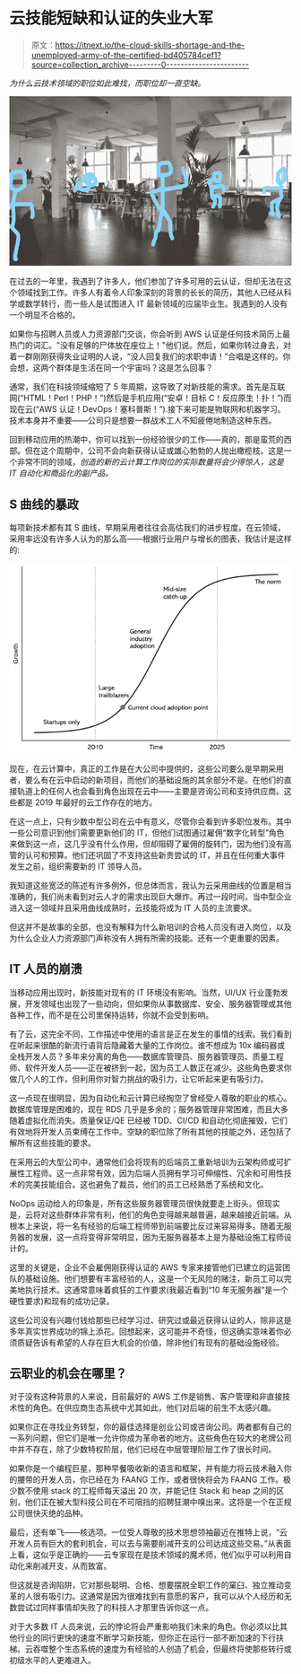 # 云技能短缺和认证的失业大军

> 原文：<https://itnext.io/the-cloud-skills-shortage-and-the-unemployed-army-of-the-certified-bd405784cef1?source=collection_archive---------0----------------------->

*为什么云技术领域的职位如此难找，而职位却一直空缺。*

![](img/5cc1fc82bb64235eea551babecd7a39d.png)

在过去的一年里，我遇到了许多人，他们参加了许多可用的云认证，但却无法在这个领域找到工作。许多人有着令人印象深刻的背景的长长的简历，其他人已经从科学或数学转行，而一些人是试图进入 IT 最新领域的应届毕业生。我遇到的人没有一个明显不合格的。

如果你与招聘人员或人力资源部门交谈，你会听到 AWS 认证是任何技术简历上最热门的词汇。"没有足够的尸体放在座位上！"他们说。然后，如果你转过身去，对着一群刚刚获得失业证明的人说，“没人回复我们的求职申请！”合唱是这样的。你会想，这两个群体是生活在同一个宇宙吗？这是怎么回事？

通常，我们在科技领域缩短了 5 年周期，这导致了对新技能的需求。首先是互联网(“HTML！Perl！PHP！”)然后是手机应用(“安卓！目标 C！反应原生！扑！”)而现在云(“AWS 认证！DevOps！塞科普斯！”).接下来可能是物联网和机器学习。技术本身并不重要——公司只是想要一群战术工人不知疲倦地制造这种东西。

回到移动应用的热潮中，你可以找到一份经验很少的工作——真的，那是蛮荒的西部。但在这个周期中，公司不会向新获得认证或雄心勃勃的人抛出橄榄枝。这是一个非常不同的领域，*创造的新的云计算工作岗位的实际数量将会少得惊人，这是 IT 自动化和商品化的副产品。*

## S 曲线的暴政

每项新技术都有其 S 曲线，早期采用者往往会高估我们的进步程度。在云领域，采用率远没有许多人认为的那么高——根据行业用户与增长的图表，我估计是这样的:

![](img/24e66ac3aabaa2491672a055c5acd4b0.png)

现在，在云计算中，真正的工作是在大公司中提供的，这些公司要么是早期采用者，要么有在云中启动的新项目，而他们的基础设施的其余部分不是。在他们的直接轨道上的任何人也会看到角色出现在云中——主要是咨询公司和支持供应商。这些都是 2019 年最好的云工作存在的地方。

在这一点上，只有少数中型公司在云中有意义，尽管你会看到许多职位发布。其中一些公司意识到他们需要更新他们的 IT，但他们试图通过雇佣“数字化转型”角色来做到这一点，这几乎没有什么作用，但却阻碍了雇佣的旋转门，因为他们没有高管的认可和预算。他们还巩固了不支持这些新贵尝试的 IT，并且在任何重大事件发生之前，组织需要新的 IT 领导人员。

我知道这些宽泛的陈述有许多例外，但总体而言，我认为云采用曲线的位置是相当准确的，我们尚未看到对云人才的需求出现巨大爆炸。再过一段时间，当中型企业进入这一领域并且采用曲线成熟时，云技能将成为 IT 人员的主流要求。

但这并不是故事的全部，也没有解释为什么新培训的合格人员没有进入岗位，以及为什么企业人力资源部门声称没有人拥有所需的技能。还有一个更重要的因素。

## IT 人员的崩溃

当移动应用出现时，新技能对现有的 IT 环境没有影响。当然，UI/UX 行业蓬勃发展，开发领域也出现了一些动向，但如果你从事数据库、安全、服务器管理或其他各种工作，而不是在公司里保持运转，你就不会受到影响。

有了云，这完全不同，工作描述中使用的语言是正在发生的事情的线索。我们看到在听起来很酷的新流行语背后隐藏着大量的工作岗位。谁不想成为 10x 编码器或全栈开发人员？多年来分离的角色——数据库管理员、服务器管理员、质量工程师、软件开发人员——正在被挤到一起，因为员工人数正在减少。这些角色要求你做几个人的工作，但利用你对智力挑战的吸引力，让它听起来更有吸引力。

这一点现在很明显，因为自动化和云计算已经掏空了曾经受人尊敬的职业的核心。数据库管理是困难的，现在 RDS 几乎是多余的；服务器管理非常困难，而且大多随着虚拟化而消失。质量保证/QE 已经被 TDD、CI/CD 和自动化彻底摧毁，它们有效地将开发人员束缚在工作中。空缺的职位除了所有其他的技能之外，还包括了解所有这些技能的要求。

在采用云的大型公司中，通常他们会将现有的后端员工重新培训为云架构师或可扩展性工程师。这一点非常有效，因为后端人员拥有学习可伸缩性、冗余和可用性技术的完美技能组合。这也避免了裁员，他们的员工已经熟悉了系统和文化。

NoOps 运动给人的印象是，所有这些服务器管理员很快就要走上街头。但现实是，云将对这些群体非常有利，他们的角色变得越来越普遍，越来越接近前端。从根本上来说，将一名有经验的后端工程师带到前端要比反过来容易得多。随着无服务器的发展，这一点将变得非常明显，因为无服务器基本上是为基础设施工程师设计的。

这里的关键是，企业不会雇佣刚获得认证的 AWS 专家来接管他们已建立的运营团队的基础设施。他们想要有丰富经验的人，这是一个无风险的赌注，新员工可以完美地执行技术。这通常意味着疯狂的工作要求(我最近看到“10 年无服务器”是一个硬性要求)和现有的成功记录。

这些公司没有兴趣付钱给那些已经学习过、研究过或最近获得认证的人，除非这是多年真实世界成功的锦上添花。回想起来，这可能并不奇怪，但这确实意味着你必须质疑告诉有希望的人存在巨大机会的价值，除非他们有现有的基础设施经验。

## 云职业的机会在哪里？

对于没有这种背景的人来说，目前最好的 AWS 工作是销售、客户管理和非直接技术性的角色。在供应商生态系统中尤其如此，他们对后端的前生不太感兴趣。

如果你正在寻找业务转型，你的最佳选择是创业公司或咨询公司。两者都有自己的一系列问题，但它们是唯一允许你成为革命者的地方。这些角色在较大的老牌公司中并不存在，除了少数特权阶层，他们已经在中层管理阶层工作了很长时间。

如果你是一个编程巨星，那种早餐吸收新的语言和框架，并有能力将云技术融入你的腰带的开发人员，你已经在为 FAANG 工作，或者很快将会为 FAANG 工作。极少数不使用 stack 的工程师每天溢出 20 次，并能记住 Stack 和 heap 之间的区别，他们正在被大型科技公司在不可阻挡的招聘狂潮中嗅出来。这将是一个在正规公司很快灭绝的品种。

最后，还有单飞——核选项。一位受人尊敬的技术思想领袖最近在推特上说，“云开发人员有巨大的套利机会，可以去与需要削减开支的公司达成这些交易。”从表面上看，这似乎是正确的——云专家现在是技术领域的魔术师，他们似乎可以利用自动化来削减开支，从而致富。

但这就是咨询陷阱，它对那些聪明、合格、想要摆脱全职工作的窠臼、独立推动变革的人很有吸引力。这通常是因为很难找到有意愿的客户，我可以从个人经历和无数尝试过同样事情却失败了的科技人才那里告诉你这一点。

对于大多数 IT 人员来说，云的悖论将会严重影响我们未来的角色。你必须以比其他行业的同行更快的速度不断学习新技能，但你正在运行一部不断加速的下行扶梯。云吞噬整个生态系统的速度为有经验的人创造了机会，但最终将使那些转行或初级水平的人更难进入。